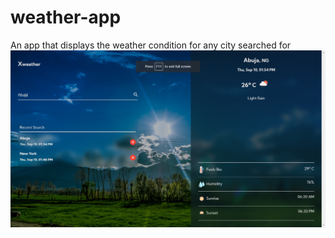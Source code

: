# weather-app
 An app that displays the weather condition for any city searched for
![Screenshot of app](https://github.com/ejiroghene15/weather-app/blob/master/Screenshot.png)
